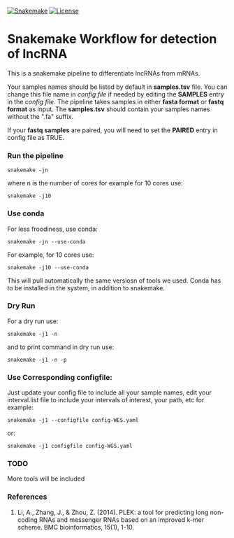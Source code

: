 

[![Snakemake](https://img.shields.io/badge/snakemake-≥6.0.2-brightgreen.svg)](https://snakemake.github.io)
[![License](https://img.shields.io/badge/License-BSD_3--Clause-blue.svg)](https://opensource.org/licenses/BSD-3-Clause)


Snakemake Workflow for  detection of lncRNA 
=======================================================

This is a snakemake pipeline to differentiate lncRNAs from mRNAs.

Your samples names should be listed by default in **samples.tsv** file. You can change this file name in *config file* if needed by editing the **SAMPLES** entry in the *config file*.
The pipeline takes samples in  either **fasta format** or **fastq format** as input. The **samples.tsv** should contain your samples names without the ".fa" suffix. 

If your **fastq samples** are paired, you will need to set the **PAIRED** entry in config file as TRUE. 

### Run the pipeline 

    snakemake -jn 

where n is the number of cores for example for 10 cores use:


    snakemake -j10 

### Use conda 

For less froodiness, use conda:


    snakemake -jn --use-conda 


For example, for 10 cores use: 

    snakemake -j10 --use-conda 

This will pull automatically the same versiosn of tools we used. Conda has to be installed in the system, in addition to snakemake. 


### Dry Run


For a dry run use: 
  
  
    snakemake -j1 -n 


and to print command in dry run use: 

  
    snakemake -j1 -n -p 


### Use Corresponding configfile:


Just update your config file to include all your sample names, edit your interval.list file to include your intervals of interest, your path, etc for example: 

  
    snakemake -j1 --configfile config-WES.yaml 
  
or: 


    snakemake -j1 configfile config-WGS.yaml 


### TODO 

   More tools will be included

### References 

1. Li, A., Zhang, J., & Zhou, Z. (2014). PLEK: a tool for predicting long non-coding RNAs and messenger RNAs based on an improved k-mer scheme. BMC bioinformatics, 15(1), 1-10.
